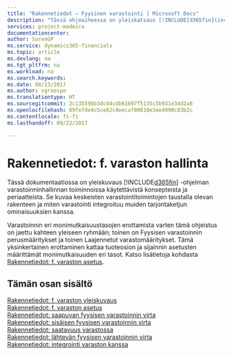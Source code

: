 ```yaml
---
title: "Rakennetiedot – Fyysinen varastointi | Microsoft Docs"
description: "Tässä ohjeaiheessa on yleiskatsaus [!INCLUDE[d365fin](includes/d365fin_md.md)]in varastoinninhallinnan ominaisuuksien rakenteesta, käsitteistä ja periaatteista."
services: project-madeira
documentationcenter: 
author: SorenGP
ms.service: dynamics365-financials
ms.topic: article
ms.devlang: na
ms.tgt_pltfrm: na
ms.workload: na
ms.search.keywords: 
ms.date: 08/23/2017
ms.author: sgroespe
ms.translationtype: HT
ms.sourcegitcommit: 2c13559bb3dc44cdb61697f5135c5b931e34d2a8
ms.openlocfilehash: 89fe7de4c5ce82c4eeca700810e3ee4990c83b2c
ms.contentlocale: fi-fi
ms.lasthandoff: 09/22/2017

---
```

# <a name="design-details-warehouse-management"></a>Rakennetiedot: f. varaston hallinta
Tässä dokumentaatiossa on yleiskuvaus [!INCLUDE[d365fin](includes/d365fin_md.md)] -ohjelman varastoinninhallinnan toiminnoissa käytettävistä konsepteista ja periaatteista. Se kuvaa keskeisten varastointitoimintojen taustalla olevan rakenteen ja miten varastointi integroituu muiden tarjontaketjun ominaisuuksien kanssa.  

Varastoinnin eri monimutkaisuustasojen erottamista varten tämä ohjeistus on jaettu kahteen yleiseen ryhmään; toinen on Fyysisen varastoinnin perusmääritykset ja toinen Laajennetut varastomääritykset. Tämä yksinkertainen erottaminen kattaa tuoteosion ja sijainnin asetusten määrittämät monimutkaisuuden eri tasot. Katso lisätietoja kohdasta [Rakennetiedot: f. varaston asetus](design-details-warehouse-setup.md).  

## <a name="in-this-section"></a>Tämän osan sisältö  
[Rakennetiedot: f. varaston yleiskuvaus](design-details-warehouse-overview.md)  
[Rakennetiedot: f. varaston asetus](design-details-warehouse-setup.md)  
[Rakennetiedot: saapuvan fyysisen varastoinnin virta](design-details-inbound-warehouse-flow.md)  
[Rakennetiedot: sisäisen fyysisen varastoinnin virta](design-details-internal-warehouse-flows.md)  
[Rakennetiedot: saatavuus varastossa](design-details-availability-in-the-warehouse.md)  
[Rakennetiedot: lähtevän fyysisen varastoinnin virta](design-details-outbound-warehouse-flow.md)  
[Rakennetiedot: integrointi varaston kanssa](design-details-integration-with-inventory.md)

